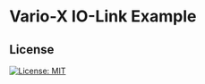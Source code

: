# Vario-X IO-Link Example



## License
[![License: MIT](https://img.shields.io/badge/License-MIT-yellow.svg)](https://github.com/Murrelektronik/TrafficLightsCpp/blob/master/License)



